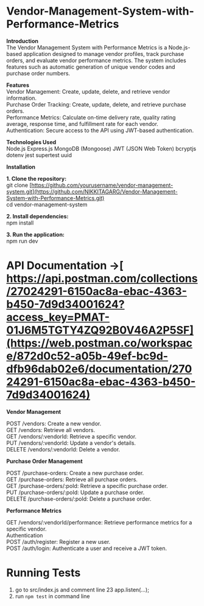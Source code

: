 # Vendor-Management-System-with-Performance-Metrics

**Introduction**  
The Vendor Management System with Performance Metrics is a Node.js-based application designed to manage vendor profiles, track purchase orders, and evaluate vendor performance metrics. The system includes features such as automatic generation of unique vendor codes and purchase order numbers.  

**Features**  
Vendor Management: Create, update, delete, and retrieve vendor information.  
Purchase Order Tracking: Create, update, delete, and retrieve purchase orders.  
Performance Metrics: Calculate on-time delivery rate, quality rating average, response time, and fulfillment rate for each vendor.  
Authentication: Secure access to the API using JWT-based authentication.  

**Technologies Used**  
Node.js
Express.js
MongoDB (Mongoose)
JWT (JSON Web Token)
bcryptjs
dotenv
jest
supertest
uuid

**Installation**  

**1. Clone the repository:**  
   git clone [https://github.com/yourusername/vendor-management-system.git](https://github.com/NIKKITAGARG/Vendor-Management-System-with-Performance-Metrics.git)  
   cd vendor-management-system  

**2. Install dependencies:**  
   npm install  

**3. Run the application:**  
     npm run dev  
     
# API Documentation ->[ https://api.postman.com/collections/27024291-6150ac8a-ebac-4363-b450-7d9d34001624?access_key=PMAT-01J6M5TGTY4ZQ92B0V46A2P5SF](https://web.postman.co/workspace/872d0c52-a05b-49ef-bc9d-dfb96dab02e6/documentation/27024291-6150ac8a-ebac-4363-b450-7d9d34001624)  

**Vendor Management**  

POST /vendors: Create a new vendor.  
GET /vendors: Retrieve all vendors.  
GET /vendors/:vendorId: Retrieve a specific vendor.  
PUT /vendors/:vendorId: Update a vendor's details.  
DELETE /vendors/:vendorId: Delete a vendor.  

**Purchase Order Management**  

POST /purchase-orders: Create a new purchase order.  
GET /purchase-orders: Retrieve all purchase orders.  
GET /purchase-orders/:poId: Retrieve a specific purchase order.  
PUT /purchase-orders/:poId: Update a purchase order.  
DELETE /purchase-orders/:poId: Delete a purchase order.  

**Performance Metrics**  

GET /vendors/:vendorId/performance: Retrieve performance metrics for a specific vendor.  
Authentication  
POST /auth/register: Register a new user.  
POST /auth/login: Authenticate a user and receive a JWT token.  

# Running Tests
1. go to src/index.js and comment line 23 app.listen(...);
2. run `npm test` in command line



